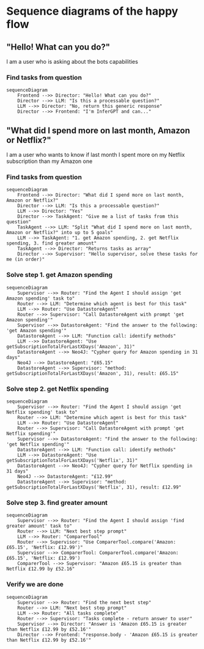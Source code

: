 # Sequence diagrams of the happy flow

## "Hello! What can you do?"

I am a user who is asking about the bots capabilities

### Find tasks from question
```mermaid
sequenceDiagram
    Frontend -->> Director: "Hello! What can you do?"
    Director -->> LLM: "Is this a processable question?"
    LLM -->> Director: "No, return this generic response"
    Director -->> Frontend: "I'm InferGPT and can..."
```

## "What did I spend more on last month, Amazon or Netflix?"

I am a user who wants to know if last month I spent more on my Netflix subscription than my Amazon one

### Find tasks from question
```mermaid
sequenceDiagram
    Frontend -->> Director: "What did I spend more on last month, Amazon or Netflix?"
    Director -->> LLM: "Is this a processable question?"
    LLM -->> Director: "Yes"
    Director -->> TaskAgent: "Give me a list of tasks from this question"
    TaskAgent -->> LLM: "Split "What did I spend more on last month, Amazon or Netflix?" into up to 5 goals"
    LLM -->> TaskAgent: "1. get Amazon spending, 2. get Netflix spending, 3. find greater amount"
    TaskAgent -->> Director: "Returns tasks as array"
    Director -->> Supervisor: "Hello supervisor, solve these tasks for me (in order)"
```

### Solve step 1. get Amazon spending
```mermaid
sequenceDiagram
    Supervisor -->> Router: "Find the Agent I should assign 'get Amazon spending' task to"
    Router -->> LLM: "Determine which agent is best for this task"
    LLM -->> Router: "Use DatastoreAgent"
    Router -->> Supervisor: "Call DatastoreAgent with prompt 'get Amazon spending'"
    Supervisor -->> DatastoreAgent: "Find the answer to the following: 'get Amazon spending'"
    DatastoreAgent -->> LLM: "Function call: identify methods"
    LLM -->> DatastoreAgent: "Use getSubscriptionTotalForLastXDays('Amazon', 31)"
    DatastoreAgent -->> Neo4J: "Cypher query for Amazon spending in 31 days"
    Neo4J -->> DatastoreAgent: "£65.15"
    DatastoreAgent -->> Supervisor: "method: getSubscriptionTotalForLastXDays('Amazon', 31), result: £65.15"
```

### Solve step 2. get Netflix spending
```mermaid
sequenceDiagram
    Supervisor -->> Router: "Find the Agent I should assign 'get Netflix spending' task to"
    Router -->> LLM: "Determine which agent is best for this task"
    LLM -->> Router: "Use DatastoreAgent"
    Router -->> Supervisor: "Call DatastoreAgent with prompt 'get Netflix spending'"
    Supervisor -->> DatastoreAgent: "Find the answer to the following: 'get Netflix spending'"
    DatastoreAgent -->> LLM: "Function call: identify methods"
    LLM -->> DatastoreAgent: "Use getSubscriptionTotalForLastXDays('Netflix', 31)"
    DatastoreAgent -->> Neo4J: "Cypher query for Netflix spending in 31 days"
    Neo4J -->> DatastoreAgent: "£12.99"
    DatastoreAgent -->> Supervisor: "method: getSubscriptionTotalForLastXDays('Netflix', 31), result: £12.99"
```

### Solve step 3. find greater amount
```mermaid
sequenceDiagram
    Supervisor -->> Router: "Find the Agent I should assign 'find greater amount' task to"
    Router -->> LLM: "Next best step prompt"
    LLM -->> Router: "ComparerTool"
    Router -->> Supervisor: "Use ComparerTool.compare('Amazon: £65.15', 'Netflix: £12.99')"
    Supervisor -->> ComparerTool: ComparerTool.compare('Amazon: £65.15', 'Netflix: £12.99')
    ComparerTool -->> Supervisor: "Amazon £65.15 is greater than Netflix £12.99 by £52.16"
```

### Verify we are done
```mermaid
sequenceDiagram
    Supervisor -->> Router: "Find the next best step"
    Router -->> LLM: "Next best step prompt"
    LLM -->> Router: "All tasks complete"
    Router -->> Supervisor: "Tasks complete - return answer to user"
    Supervisor -->> Director: "Answer is 'Amazon £65.15 is greater than Netflix £12.99 by £52.16'"
    Director -->> Frontend: "response.body - 'Amazon £65.15 is greater than Netflix £12.99 by £52.16'"
```
